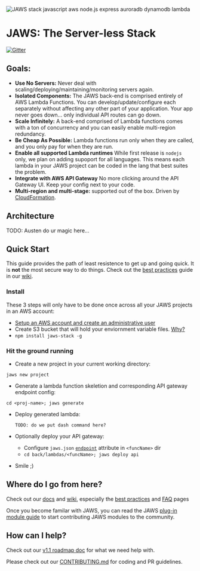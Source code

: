 ![JAWS stack javascript aws node.js express auroradb dynamodb lambda](https://github.com/jaws-stack/JAWS/blob/v1.0/jaws_v1_logo.png)

JAWS: The Server-less Stack
=================================

[![Gitter](https://badges.gitter.im/Join%20Chat.svg)](https://gitter.im/jaws-stack/JAWS?utm_source=badge&utm_medium=badge&utm_campaign=pr-badge)

## Goals:

 - **Use No Servers:** Never deal with scaling/deploying/maintaining/monitoring servers again.
 - **Isolated Components:** The JAWS back-end is comprised entirely of AWS Lambda Functions.  You can develop/update/configure each separately without affecting any other part of your application.  Your app never goes down...  only individual API routes can go down.
 - **Scale Infinitely:**  A back-end comprised of Lambda functions comes with a ton of concurrency and you can easily enable multi-region redundancy.
 - **Be Cheap As Possible:**  Lambda functions run only when they are called, and you only pay for when they are run.
 - **Enable all supported Lambda runtimes** While first release is `nodejs` only, we plan on adding supoport for all languages. This means each lambda in your JAWS project can be coded in the lang that best suites the problem.
 - **Integrate with AWS API Gateway** No more clicking around the API Gateway UI.  Keep your config next to your code.
 - **Multi-region and multi-stage:** supported out of the box. Driven by [CloudFormation](https://aws.amazon.com/cloudformation/).

## Architecture

TODO: Austen do ur magic here...

## Quick Start

This guide provides the path of least resistence to get up and going quick.  It is **not** the most secure way to do things.  Check out the [best practices](https://github.com/jaws-stack/JAWS/wiki/v1:best-practices) guide in our  [wiki](https://github.com/jaws-stack/JAWS/wiki).

### Install

These 3 steps will only have to be done once across all your JAWS projects in an AWS account:
*  [Setup an AWS account and create an administrative user](https://github.com/jaws-stack/JAWS/wiki/v1:-AWS-Account-setup)
*  Create S3 bucket that will hold your enviornment variable files. [Why?](https://github.com/jaws-stack/JAWS/wiki/FAQ#why-do-you-use-an-s3-bucket-to-store-env-vars)
*  ```npm install jaws-stack -g```

### Hit the ground running

*  Create a new project in your current working directory:

  ```jaws new project```
*  Generate a lambda function skeletion and corresponding API gateway endpoint config:
  
  ```cd <proj-name>; jaws generate```

* Deploy generated lambda:

  ```TODO: do we put dash command here?```

* Optionally deploy your API gateway:
  * Configure `jaws.json` [`endpoint`](./docs/jaws-json.md) attribute in `<funcName>` dir
  * ```cd back/lambdas/<funcName>; jaws deploy api```

* Smile ;)

## Where do I go from here?

Check out our [docs](./docs/) and [wiki](https://github.com/jaws-stack/JAWS/wiki), especially the [best practices](https://github.com/jaws-stack/JAWS/wiki/v1:best-practices) and [FAQ](https://github.com/jaws-stack/JAWS/wiki/FAQ) pages

Once you become familar with JAWS, you can read the JAWS [plug-in module guide](./docs/plugin-module-guide.md) to start contributing JAWS modules to the community.

## How can I help?

Check out our [v1.1 roadmap doc](https://docs.google.com/document/d/1xbpEps-s4iMkjmAkYiyJYwY1BIzTY9LaLMy23AfMYoI/edit#heading=h.o8y2lvp71fab) for what we need help with.

Please check out our [CONTRIBUTING.md](./CONTRIBUTING.md) for coding and PR guidelines.

